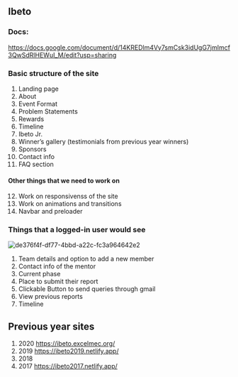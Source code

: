 ## Ibeto 

### Docs:
https://docs.google.com/document/d/14KREDlm4Vy7smCsk3idUgG7jmImcf3QwSdRlHEWuI_M/edit?usp=sharing


### Basic structure of the site

1. Landing page
2. About
3. Event Format
4. Problem Statements
5. Rewards
6. Timeline
7. Ibeto Jr.
8. Winner’s gallery (testimonials from previous year winners)
9. Sponsors
10. Contact info
11. FAQ section

#### Other things that we need to work on 

12. Work on responsivenss of the site
13. Work on animations and transitions
14. Navbar and preloader


### Things that a logged-in user would see

![de376f4f-df77-4bbd-a22c-fc3a964642e2](https://user-images.githubusercontent.com/43414928/115503034-73b3fd80-a293-11eb-8ad6-b54279a38ff1.jpg)


1. Team details and option to add a new member
2. Contact info of the mentor
3. Current phase 
4. Place to submit their report 
5. Clickable Button to send queries through gmail
6. View previous reports
7. Timeline 


## Previous year sites

1. 2020 https://ibeto.excelmec.org/
2. 2019 https://ibeto2019.netlify.app/
3. 2018
4. 2017 https://ibeto2017.netlify.app/

